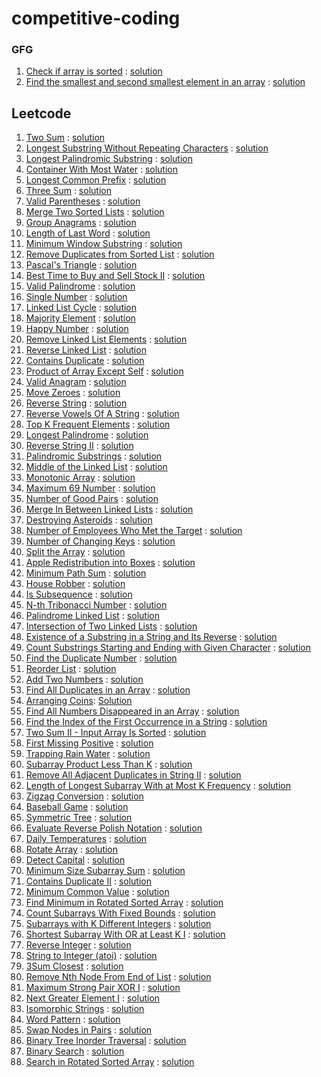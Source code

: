 ﻿# competitive-coding

### GFG
1. [Check if array is sorted](https://www.geeksforgeeks.org/problems/check-if-an-array-is-sorted0701/1) : [solution](gfg/CheckIfArrayIsSorted/)
2. [Find the smallest and second smallest element in an array](https://www.geeksforgeeks.org/problems/find-the-smallest-and-second-smallest-element-in-an-array3226/1) : [solution](gfg/FindTheSmallestAndSecondSmallestElementInAnArray/)

## Leetcode
1. [Two Sum](https://leetcode.com/problems/two-sum/) : [solution](leetcode/1_TwoSum)
2. [Longest Substring Without Repeating Characters](https://leetcode.com/problems/longest-substring-without-repeating-characters/) : [solution](leetcode/3_LongestSubstringWithoutRepeatingCharacters)
3. [Longest Palindromic Substring](https://leetcode.com/problems/longest-palindromic-substring/) : [solution](leetcode/5_LongestPalindromicSubstring)
4. [Container With Most Water](https://leetcode.com/problems/container-with-most-water/) : [solution](leetcode/11_ContainerWithMostWater)
5. [Longest Common Prefix](https://leetcode.com/problems/longest-common-prefix) : [solution](leetcode/14_LongestCommonPrefix)
6. [Three Sum](https://leetcode.com/problems/3sum/) : [solution](leetcode/15_3Sum)
7. [Valid Parentheses](https://leetcode.com/problems/valid-parentheses/) : [solution](leetcode/20_ValidParenthese)
8. [Merge Two Sorted Lists](https://leetcode.com/problems/merge-two-sorted-lists/) : [solution](leetcode/21_MergeTwoSortedLists/)
9. [Group Anagrams](https://leetcode.com/problems/group-anagrams/) : [solution](leetcode/49_groupAnagram)
10. [Length of Last Word](https://leetcode.com/problems/length-of-last-word/) : [solution](leetcode/58_LengthOfLastWord)
11. [Minimum Window Substring](https://leetcode.com/problems/minimum-window-substring/) : [solution](leetcode/76_Minimum%20WindowSubstring)
12. [Remove Duplicates from Sorted List](https://leetcode.com/problems/remove-duplicates-from-sorted-list/) : [solution](leetcode/83_RemoveDuplicatesFromSortedList/)
13. [Pascal's Triangle](https://leetcode.com/problems/pascals-triangle/) : [solution](leetcode/118_PascalsTriangle)
14. [Best Time to Buy and Sell Stock II](https://leetcode.com/problems/best-time-to-buy-and-sell-stock-ii/) : [solution](leetcode/122_BestTimeToBuyAndSellStockII)
15. [Valid Palindrome](https://leetcode.com/problems/valid-palindrome/) : [solution](leetcode/125_ValidPalindrome)
16. [Single Number](https://leetcode.com/problems/single-number/) : [solution](leetcode/136_SingleNumber)
17. [Linked List Cycle](https://leetcode.com/problems/linked-list-cycle/) : [solution](leetcode/141_LinkedListCycle/)
18. [Majority Element](https://leetcode.com/problems/majority-element) : [solution](leetcode/169_MajorityElement)
19. [Happy Number](https://leetcode.com/problems/happy-number/) : [solution](leetcode/202_HappyNumber)
20. [Remove Linked List Elements](https://leetcode.com/problems/remove-linked-list-elements/) : [solution](leetcode/203_RemoveLinkedListElements/)
21. [Reverse Linked List](https://leetcode.com/problems/reverse-linked-list/) : [solution](leetcode/206_ReverseLinkedList/)
22. [Contains Duplicate](https://leetcode.com/problems/contains-duplicate/) : [solution](leetcode/2126_DestroyingAsteroids/)
23. [Product of Array Except Self](https://leetcode.com/problems/product-of-array-except-self/) : [solution](leetcode/238_ProductOfArrayExceptSelf/)
24. [Valid Anagram](https://leetcode.com/problems/valid-anagram/) : [solution](leetcode/242_ValidAnagram/)
25. [Move Zeroes](https://leetcode.com/problems/move-zeroes) : [solution](leetcode/283_MoveZeroes)
26. [Reverse String](https://leetcode.com/problems/reverse-string/) : [solution](leetcode/344_ReverseString)
27. [Reverse Vowels Of A String](https://leetcode.com/problems/reverse-vowels-of-a-string) : [solution](leetcode/345_ReverseVowelsOfAString)
28. [Top K Frequent Elements](https://leetcode.com/problems/top-k-frequent-elements/) : [solution](leetcode/347_TopKFrequentElements/)
29. [Longest Palindrome](https://leetcode.com/problems/longest-palindrome/) : [solution](leetcode/409_LongestPalindrome/)
30. [Reverse String II](https://leetcode.com/problems/reverse-string-ii/) : [solution](leetcode/541_ReverseStringII)
31. [Palindromic Substrings](https://leetcode.com/problems/palindromic-substrings) : [solution](leetcode/647_PalindromicSubstrings)
32. [Middle of the Linked List](https://leetcode.com/problems/middle-of-the-linked-list/) : [solution](leetcode//876_MiddleOfTheLinkedList/)
33. [Monotonic Array](https://leetcode.com/problems/monotonic-array/) : [solution](leetcode/896_MonotonicArray)
34. [Maximum 69 Number](https://leetcode.com/problems/maximum-69-number/) : [solution](leetcode/1323_Maximum69Number/)
35. [Number of Good Pairs](https://leetcode.com/problems/number-of-good-pairs/) : [solution](leetcode/1512_NumberOfGoodPairs/)
36. [Merge In Between Linked Lists](https://leetcode.com/problems/merge-in-between-linked-lists/) : [solution](leetcode/1669_MergeInBetweenLinkedLists/)
37. [Destroying Asteroids](https://leetcode.com/problems/destroying-asteroids/) : [solution](leetcode/2126_DestroyingAsteroids/)
38. [Number of Employees Who Met the Target](https://leetcode.com/problems/number-of-employees-who-met-the-target/) : [solution](leetcode/2798_NumberOfEmployeesWhoMetTheTarget/)
39. [Number of Changing Keys](https://leetcode.com/problems/number-of-changing-keys/) : [solution](leetcode/3019_NumberOfChangingKeys/)
40. [Split the Array](https://leetcode.com/problems/split-the-array/) : [solution](leetcode/3046_SplitTheArray/)
41. [Apple Redistribution into Boxes](https://leetcode.com/problems/apple-redistribution-into-boxes/) : [solution](leetcode/3074_AppleRedistributionIntoBoxes/)
42. [Minimum Path Sum](https://leetcode.com/problems/minimum-path-sum/) : [solution](leetcode/64_MinimumPathSum/)
43. [House Robber](https://leetcode.com/problems/house-robber/) : [solution](leetcode/198_HouseRobber/)
44. [Is Subsequence](https://leetcode.com/problems/is-subsequence/) : [solution](leetcode/392_IsSubsequence/)
45. [N-th Tribonacci Number](https://leetcode.com/problems/n-th-tribonacci-number/) : [solution](leetcode/1137_N-thTribonacciNumber/)
46. [Palindrome Linked List](https://leetcode.com/problems/palindrome-linked-list/) : [solution](leetcode/234_PalindromeLinkedList/)
47. [Intersection of Two Linked Lists](https://leetcode.com/problems/intersection-of-two-linked-lists/) : [solution](leetcode/160_IntersectionOfTwoLinkedLists/)
48. [Existence of a Substring in a String and Its Reverse](https://leetcode.com/problems/existence-of-a-substring-in-a-string-and-its-reverse/) : [solution](leetcode/3083_ExistenceOfASubstringInAStringAndItsReverse/)
49. [Count Substrings Starting and Ending with Given Character](https://leetcode.com/problems/count-substrings-starting-and-ending-with-given-character/) : [solution](leetcode/3084_CountSubstringsStartingAndEndingWithGivenCharacter/)
50. [Find the Duplicate Number](https://leetcode.com/problems/find-the-duplicate-number/) : [solution](leetcode/287_FindTheDuplicateNumber/)
51. [Reorder List](https://leetcode.com/problems/reorder-list/) : [solution](leetcode/143_ReorderList/)
52. [Add Two Numbers](https://leetcode.com/problems/add-two-numbers/) : [solution](leetcode/2_AddTwoNumbers/)
53. [Find All Duplicates in an Array](https://leetcode.com/problems/find-all-duplicates-in-an-array/) : [solution](leetcode/442_FindAllDuplicatesInAnArray/)
54. [Arranging Coins](https://leetcode.com/problems/arranging-coins/): [Solution](leetcode/441_ArrangingCoins/)
55. [Find All Numbers Disappeared in an Array](https://leetcode.com/problems/find-all-numbers-disappeared-in-an-array/) : [solution](leetcode/448_FindAllNumbersDisappearedInAnArray/)
56. [Find the Index of the First Occurrence in a String](https://leetcode.com/problems/find-the-index-of-the-first-occurrence-in-a-string/) : [solution](leetcode/28_FindTheIndexOfTheFirstOccurrenceInAString/)
57. [Two Sum II - Input Array Is Sorted](https://leetcode.com/problems/two-sum-ii-input-array-is-sorted/) : [solution](leetcode/167_TwoSum_II_InputArrayIsSorted/)
58. [First Missing Positive](https://leetcode.com/problems/first-missing-positive/) : [solution](leetcode/41_FirstMissingPositive/)
59. [Trapping Rain Water](https://leetcode.com/problems/trapping-rain-water/) : [solution](leetcode/42_TrappingRainWater/)
60. [Subarray Product Less Than K](https://leetcode.com/problems/subarray-product-less-than-k) : [solution](leetcode/713_SubarrayProductLessThanK/)
61. [Remove All Adjacent Duplicates in String II](https://leetcode.com/problems/remove-all-adjacent-duplicates-in-string-ii/) : [solution](leetcode/1209_RemoveAllAdjacentDuplicatesInStringII/)
62. [Length of Longest Subarray With at Most K Frequency](https://leetcode.com/problems/length-of-longest-subarray-with-at-most-k-frequency) : [solution](leetcode/2958_LengthOfLongestSubarrayWithAtMostKFrequency/)
63. [Zigzag Conversion](https://leetcode.com/problems/zigzag-conversion/) : [solution](leetcode/6_ZigzagConversion)
64. [Baseball Game](https://leetcode.com/problems/baseball-game/) : [solution](leetcode/682_BaseballGame/)
65. [Symmetric Tree](https://leetcode.com/problems/symmetric-tree) : [solution](leetcode/101_SymmetricTree/)
66. [Evaluate Reverse Polish Notation](https://leetcode.com/problems/evaluate-reverse-polish-notation/) : [solution](leetcode/150_EvaluateReversePolishNotation/)
67. [Daily Temperatures](https://leetcode.com/problems/daily-temperatures/) : [solution](leetcode/739_DailyTemperatures/)
68. [Rotate Array](https://leetcode.com/problems/rotate-array/description) : [solution](leetcode/189_RotateArray)
69. [Detect Capital](https://leetcode.com/problems/detect-capital/) : [solution](leetcode/520_DetectCapital/)
70. [Minimum Size Subarray Sum](https://leetcode.com/problems/minimum-size-subarray-sum/) : [solution](leetcode/209_MinimiumSizeSubarraySum/)
71. [Contains Duplicate II](https://leetcode.com/problems/contains-duplicate-ii/) : [solution](leetcode/219_ContainsDuplicateII/)
72. [Minimum Common Value](https://leetcode.com/problems/minimum-common-value/) : [solution](leetcode/2540_MinimiumCommonValue/)
73. [Find Minimum in Rotated Sorted Array](https://leetcode.com/problems/find-minimum-in-rotated-sorted-array/) : [solution](leetcode/153_FindMinimiumInRotatedSortedArray/)
74. [Count Subarrays With Fixed Bounds](https://leetcode.com/problems/count-subarrays-with-fixed-bounds/) : [solution](leetcode/2444_CountSubarraysWithFixedBounds/)
75. [Subarrays with K Different Integers](https://leetcode.com/problems/subarrays-with-k-different-integers) : [solution](leetcode/992_SubarraysWithKDifferentIntegers/)
76. [Shortest Subarray With OR at Least K I]() : [solution](leetcode/3095_ShortestSubarrayWithORAtLeastKI/)
77. [Reverse Integer](https://leetcode.com/problems/reverse-integer/) : [solution](leetcode/7_ReverseInteger/)
78. [String to Integer (atoi)](https://leetcode.com/problems/string-to-integer-atoi/) : [solution](leetcode/8_StringToInteger(atoi)/)
79. [3Sum Closest](https://leetcode.com/problems/3sum-closest/) : [solution](leetcode/16_3SumClosest/)
80. [Remove Nth Node From End of List](https://leetcode.com/problems/remove-nth-node-from-end-of-list/) : [solution](leetcode/19_RemoveNthNodeFromEndOfList/)
81. [Maximum Strong Pair XOR I](https://leetcode.com/problems/maximum-strong-pair-xor-i/) : [solution](leetcode/2932_MaximumStrongPairXOR_I/)
82. [Next Greater Element I](https://leetcode.com/problems/next-greater-element-i/) : [solution](leetcode/496_NextGreaterElementI/)
83. [Isomorphic Strings](https://leetcode.com/problems/isomorphic-strings/) : [solution](leetcode/205_IsomorphicStrings/)
84. [Word Pattern](https://leetcode.com/problems/word-pattern/) : [solution](leetcode/290_WordPattern/)
84. [Swap Nodes in Pairs](https://leetcode.com/problems/swap-nodes-in-pairs/) : [solution](leetcode/24_SwapNodesInPairs/)
85. [Binary Tree Inorder Traversal](https://leetcode.com/problems/binary-tree-inorder-traversal/) : [solution](leetcode/94_BinaryTreeInorderTraversal/)
86. [Binary Search](https://leetcode.com/problems/binary-search/) : [solution](leetcode/704_BinarySearch/)
87. [Search in Rotated Sorted Array](https://leetcode.com/problems/search-in-rotated-sorted-array/) : [solution](leetcode/33_SearchInRotatedSortedArray/)
